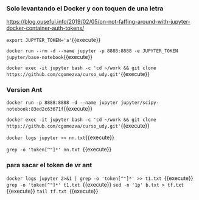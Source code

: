 ### Solo levantando el Docker y con toquen de una letra

https://blog.ouseful.info/2019/02/05/on-not-faffing-around-with-jupyter-docker-container-auth-tokens/

`export JUPYTER_TOKEN='a'`{{execute}}

`docker run --rm -d --name jupyter -p 8888:8888 -e JUPYTER_TOKEN jupyter/base-notebook`{{execute}}

`docker exec -it jupyter bash -c 'cd ~/work && git clone https://github.com/cgomezva/curso_udy.git'`{{execute}}

### Version Ant
`docker run -p 8888:8888 -d --name jupyter jupyter/scipy-notebook:83ed2c63671f`{{execute}}

`docker exec -it jupyter bash -c 'cd ~/work && git clone https://github.com/cgomezva/curso_udy.git'`{{execute}}

`docker logs jupyter >> nn.txt`{{execute}}

`grep -o 'token[^"]*' nn.txt `{{execute}}

### para sacar el token de vr ant

`docker logs jupyter 2>&1 | grep -o 'token[^"]*' >> t1.txt `{{execute}}
`grep -o 'token[^"]*' t1.txt `{{execute}}
`sed -n '1p' b.txt > tf.txt `{{execute}}
`tail tf.txt `{{execute}}






